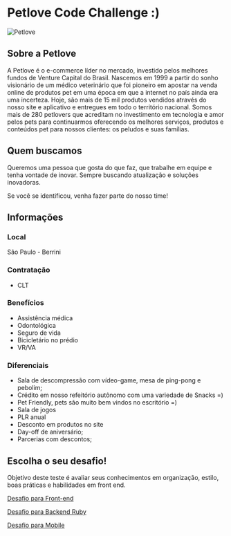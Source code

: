 

# Petlove Code Challenge :)

![Petlove](https://s3.amazonaws.com/gupy5/production/companies/294/career/196/images/mainImage.jpg)

## Sobre a Petlove

A Petlove é o e-commerce líder no mercado, investido pelos melhores fundos de Venture Capital do Brasil. Nascemos em 1999 a partir do sonho visionário de um médico veterinário que foi pioneiro em apostar na venda online de produtos pet em uma época em que a internet no país ainda era uma incerteza. Hoje, são mais de 15 mil produtos vendidos através do nosso site e aplicativo e entregues em todo o território nacional. Somos mais de 280 petlovers que acreditam no investimento em tecnologia e amor pelos pets para continuarmos oferecendo os melhores serviços, produtos e conteúdos pet para nossos clientes: os peludos e suas famílias.


## Quem buscamos

Queremos uma pessoa que gosta do que faz, que trabalhe em equipe e tenha vontade de inovar. Sempre buscando atualização e soluções inovadoras.
 
Se você se identificou, venha fazer parte do nosso time!

## Informações

### Local
São Paulo - Berrini


### Contratação
- CLT

### Benefícios
- Assistência médica
- Odontológica
- Seguro de vida
- Bicicletário no prédio
- VR/VA
  
### Diferenciais
- Sala de descompressão com vídeo-game, mesa de ping-pong e pebolim;
- Crédito em nosso refeitório autônomo com uma variedade de Snacks =)
- Pet Friendly, pets são muito bem vindos no escritório =)
- Sala de jogos
- PLR anual
- Desconto em produtos no site
- Day-off de aniversário;
- Parcerias com descontos;

## Escolha o seu desafio!

Objetivo deste teste é avaliar seus conhecimentos em organização, estilo, boas práticas e habilidades em front end.

[Desafio para Front-end](https://github.com/petlove/code-challenge/blob/master/frontend/README.md)

[Desafio para Backend Ruby](https://github.com/petlove/code-challenge/blob/master/backend-ruby/README.md)

[Desafio para Mobile](https://github.com/petlove/code-challenge/blob/master/mobile/README.md)